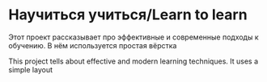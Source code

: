 # Научиться учиться/Learn to learn
Этот проект рассказывает про эффективные и современные подходы к обучению.
В нём используется простая вёрстка

This project tells about effective and modern learning techniques.
It uses a simple layout
